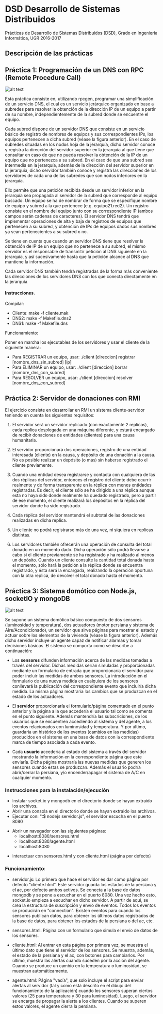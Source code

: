 # DSD Desarrollo de Sistemas Distribuidos

Prácticas de Desarrollo de Sistemas Distribuidos (DSD), Grado en Ingeniería Informática, UGR 2016-2017

## Descripción de las prácticas

## Práctica 1: Programación de un DNS con RPC (Remote Procedure Call)

![alt text](https://github.com/danidiaz1/DSD-Desarrollo-de-Sistemas-Distribuidos-UGR/blob/master/P1_RPC/doc/figura1.png "Figura 1")

Esta práctica consiste en, utilizando rpcgen, programar una simplificación de un servicio DNS, el cual es un servicio jerárquico organizado en base a subredes para resolver la obtención de la dirección IP de un equipo a partir de su nombre, independientemente de la subred donde se encuentre el equipo.

Cada subred dispone de un servidor DNS que consiste en un servicio básico de registro de nombres de equipos y sus correspondientes IPs, los equipos pertenecen a dicha subred (véase la figura anterior). En el caso de subredes situadas en los nodos hoja de la jerarquía, dicho servidor conoce y registra la dirección del servidor superior en la jerarquía al que tiene que consultar en caso de que no pueda resolver la obtención de la IP de un equipo que no pertenezca a su subred. En el caso de que una subred sea intermedia en la jerarquía, además de la dirección del servidor superior en la jerarquía, dicho servidor también conoce y registra las direcciones de los servidores de cada una de las subredes que son nodos inferiores en la jerarquía.

Ello permite que una petición recibida desde un servidor inferior en la jerarquía sea propagada al servidor de la subred que corresponde al equipo buscado. Un equipo se ha de nombrar de forma que se especifique nombre de equipo y subred a la que pertenece (e.g. equipo21.red2). Un registro consiste en el nombre del equipo junto con su correspondiente IP (ambos campos serán cadenas de caracteres). El servidor DNS tendrá que implementar operaciones de alta y baja de registros de equipos que pertenecen a su subred, y obtención de IPs de equipos dados sus nombres ya sean pertenecientes a su subred o no. 

Se tiene en cuenta que cuando un servidor DNS tiene que resolver la obtención de IP de un equipo que no pertenece a su subred, el mismo servidor es el responsable de transmitir petición al DNS siguiente en la jerarquía, y así sucesivamente hasta que la petición alcance al DNS que mantiene la información. 

Cada servidor DNS también tendrá registradas de la forma más conveniente las direcciones de los servidores DNS con los que conecta directamente en la jerarquía.

#### Instrucciones.

Compilar:

- Cliente: make -f cliente.mak
- DNS2: make -f Makefile.dns2
- DNS1: make -f Makefile.dns

Funcionamiento: 

Poner en marcha los ejecutables de los servidores y usar el cliente de la siguiente manera:

- Para REGISTRAR un equipo, usar: ./client [direccion] registrar [nombre_dns_sin_subred] [ip]
- Para ELIMINAR un equipo, usar: ./client [direccion] borrar [nombre_dns_con_subred]
- Para RESOLVER un equipo, usar: ./client [direccion] resolver [nombre_dns_con_subred]


## Práctica 2: Servidor de donaciones con RMI

El ejercicio consiste en desarrollar en RMI un sistema cliente-servidor teniendo en cuenta los siguientes requisitos:

1. El servidor será un servidor replicado (con exactamente 2 replicas), cada replica desplegada en una máquina diferente, y estará encargado de recibir donaciones de entidades (clientes) para una causa humanitaria.

2. El servidor proporcionará dos operaciones, registro de una entidad interesada (cliente) en la causa, y depósito de una donación a la causa. No es posible realizar un depósito (o más) sin haberse registrado el cliente previamente.

3. Cuando una entidad desea registrarse y contacta con cualquiera de las dos réplicas del servidor, entonces el registro del cliente debe ocurrir realmente y de forma transparente en la réplica con menos entidades registradas. Es decir, el cliente sólo se ha dirigido a una réplica aunque esta no haya sido donde realmente ha quedado registrado, pero a partir de ese momento, el cliente realizará los depósitos en la réplica del servidor donde ha sido registrado.

4. Cada réplica del servidor mantendrá el subtotal de las donaciones realizadas en dicha replica.

5. Un cliente no podrá registrarse más de una vez, ni siquiera en replicas distintas.

6. Los servidores también ofrecerán una operación de consulta del total donado en un momento dado. Dicha operación sólo podrá llevarse a cabo si el cliente previamente se ha registrado y ha realizado al menos un depósito. Cuando un cliente consulte la cantidad total donada hasta el momento, sólo hará la petición a la réplica donde se encuentra registrado, y ésta será la encargada, realizando la operación oportuna con la otra replica, de devolver el total donado hasta el momento.

## Práctica 3: Sistema domótico con Node.js, socketIO y mongoDB

![alt text](https://github.com/danidiaz1/DSD-Desarrollo-de-Sistemas-Distribuidos-UGR/blob/master/P3_Nodejs/doc/figura1.png "Figura 1")

Se supone un sistema domótico básico compuesto de dos sensores (luminosidad y temperatura), dos actuadores (motor persiana y sistema de Aire/Acondicionado), un servidor que sirve páginas para mostrar el estado y actuar sobre los elementos de la vivienda (véase la figura anterior). Además dicho servidor incluye un agente capaz de notificar alarmas y tomar decisiones básicas. El sistema se comporta como se describe a continuación:

- Los **sensores** difunden información acerca de las medidas tomadas a través del servidor. Dichas medidas serían simuladas y proporcionadas mediante un formulario de entrada que proporcionaría el servidor para poder incluir las medidas de ambos sensores. La introducción en el formulario de una nueva medida en cualquiera de los sensores conllevará la publicación del correspondiente evento que incluiría dicha medida. La misma página mostraría los cambios que se produzcan en el estado de los actuadores.

- El **servidor** proporcionaría el formulario/página comentado en el punto anterior y la página a la que accedería el usuario tal como se comenta en el punto siguiente. Además mantendría las subscriciones, de los usuarios que se encuentren accediendo al sistema y del agente, a los eventos relacionados con luminosidad y temperatura. Y por último, guardaría un histórico de los eventos (cambios en las medidas) producidos en el sistema en una base de datos con la correspondiente marca de tiempo asociada a cada evento.

- Cada **usuario** accedería al estado del sistema a través del servidor mostrando la información en la correspondiente página que este enviaría. Dicha página mostraría las nuevas medidas que generen los sensores cuando estas se produzcan. Además el usuario podría abrir/cerrar la persiana, y/o encender/apagar el sistema de A/C en cualquier momento.

### Instrucciones para la instalación/ejecución
	
- Instalar socket.io y mongodb en el directorio donde se hayan extraido los archivos.
- Abrir una consola en el directorio donde se hayan extraido los archivos.
- Ejecutar con: ":$ nodejs servidor.js", el servidor escucha en el puerto 8080
* Abrir un navegador con las siguientes páginas: 
	* localhost:8080/sensores.html 
	* localhost:8080/agente.html
	* localhost:8080
- Interactuar con sensores.html y con cliente.html (página por defecto)

### Funcionamiento:

- servidor.js: Lo primero que hace el servidor es dar como página por defecto "cliente.html". Este servidor guarda los estados de la persiana y el ac, por defecto ambos activos. Se conecta a la base de datos mongodb y se pone a escuchar en el puerto 8080. Una vez hecho esto, socket.io empieza a escuchar en dicho servidor. A partir de aquí, se crea la estructura de suscripción y envío de eventos. Todos los eventos se producirán en "connection". Existen eventos para cuando los sensores publican datos, para obtener los últimos datos registrados de la base de datos, para obtener los estados de la persiana o del ac, etc.

- sensores.html: Página con un formulario que simula el envío de datos de los sensores.

- cliente.html: Al entrar en esta página por primera vez, se muestra el último dato que tiene el servidor de los sensores. Se muestra, además, el estado de la persiana y el ac, con botones para cambiarlos. Por último, muestra las alertas cuando suceden por la acción del agente. Cuando se produce un cambio en la temperatura o luminosidad, se muestran automáticamente.

- agente.html: Página "vacía", que solo incluye el script para enviar alertas al servidor (tal y como está descrito en el dibujo del funcionamiento de la aplicación) cuando los sensores superan ciertos valores (25 para temperatura y 30 para luminosidad). Luego, el servidor se encarga de propagar la alerta a los clientes. Cuando se superen estos valores, el agente cierra la persiana.
